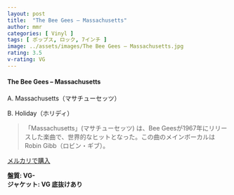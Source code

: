 ```yaml
---
layout: post
title:  "The Bee Gees – Massachusetts"
author: mmr
categories: [ Vinyl ]
tags: [ ポップス, ロック, 7インチ ]
image: ../assets/images/The Bee Gees – Massachusetts.jpg
rating: 3.5
v-rating: VG
---
```


#### The Bee Gees – Massachusetts

A. Massachusetts（マサチューセッツ）

B. Holiday（ホリディ）

> 「Massachusetts」(マサチューセッツ) は、Bee Geesが1967年にリリースした楽曲で、世界的なヒットとなった。この曲のメインボーカルはRobin Gibb（ロビン・ギブ）。

[メルカリで購入](https://jp.mercari.com/item/m78031442389)

<div class="mt-4 mb-4 d-flex align-items-center">
<strong class="mr-1">盤質: VG-</strong>
</div>
<div class="mt-4 mb-4 d-flex align-items-center">
<strong class="mr-1">ジャケット: VG 底抜けあり</strong>
</div>

